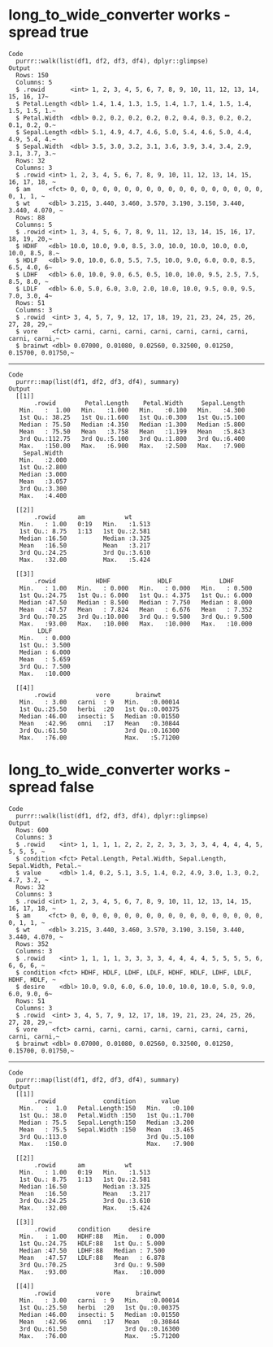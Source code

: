# long_to_wide_converter works - spread true

    Code
      purrr::walk(list(df1, df2, df3, df4), dplyr::glimpse)
    Output
      Rows: 150
      Columns: 5
      $ .rowid       <int> 1, 2, 3, 4, 5, 6, 7, 8, 9, 10, 11, 12, 13, 14, 15, 16, 17~
      $ Petal.Length <dbl> 1.4, 1.4, 1.3, 1.5, 1.4, 1.7, 1.4, 1.5, 1.4, 1.5, 1.5, 1.~
      $ Petal.Width  <dbl> 0.2, 0.2, 0.2, 0.2, 0.2, 0.4, 0.3, 0.2, 0.2, 0.1, 0.2, 0.~
      $ Sepal.Length <dbl> 5.1, 4.9, 4.7, 4.6, 5.0, 5.4, 4.6, 5.0, 4.4, 4.9, 5.4, 4.~
      $ Sepal.Width  <dbl> 3.5, 3.0, 3.2, 3.1, 3.6, 3.9, 3.4, 3.4, 2.9, 3.1, 3.7, 3.~
      Rows: 32
      Columns: 3
      $ .rowid <int> 1, 2, 3, 4, 5, 6, 7, 8, 9, 10, 11, 12, 13, 14, 15, 16, 17, 18, ~
      $ am     <fct> 0, 0, 0, 0, 0, 0, 0, 0, 0, 0, 0, 0, 0, 0, 0, 0, 0, 0, 0, 1, 1, ~
      $ wt     <dbl> 3.215, 3.440, 3.460, 3.570, 3.190, 3.150, 3.440, 3.440, 4.070, ~
      Rows: 88
      Columns: 5
      $ .rowid <int> 1, 3, 4, 5, 6, 7, 8, 9, 11, 12, 13, 14, 15, 16, 17, 18, 19, 20,~
      $ HDHF   <dbl> 10.0, 10.0, 9.0, 8.5, 3.0, 10.0, 10.0, 10.0, 0.0, 10.0, 8.5, 8.~
      $ HDLF   <dbl> 9.0, 10.0, 6.0, 5.5, 7.5, 10.0, 9.0, 6.0, 0.0, 8.5, 6.5, 4.0, 6~
      $ LDHF   <dbl> 6.0, 10.0, 9.0, 6.5, 0.5, 10.0, 10.0, 9.5, 2.5, 7.5, 8.5, 8.0, ~
      $ LDLF   <dbl> 6.0, 5.0, 6.0, 3.0, 2.0, 10.0, 10.0, 9.5, 0.0, 9.5, 7.0, 3.0, 4~
      Rows: 51
      Columns: 3
      $ .rowid  <int> 3, 4, 5, 7, 9, 12, 17, 18, 19, 21, 23, 24, 25, 26, 27, 28, 29,~
      $ vore    <fct> carni, carni, carni, carni, carni, carni, carni, carni, carni,~
      $ brainwt <dbl> 0.07000, 0.01080, 0.02560, 0.32500, 0.01250, 0.15700, 0.01750,~

---

    Code
      purrr::map(list(df1, df2, df3, df4), summary)
    Output
      [[1]]
           .rowid        Petal.Length    Petal.Width     Sepal.Length  
       Min.   :  1.00   Min.   :1.000   Min.   :0.100   Min.   :4.300  
       1st Qu.: 38.25   1st Qu.:1.600   1st Qu.:0.300   1st Qu.:5.100  
       Median : 75.50   Median :4.350   Median :1.300   Median :5.800  
       Mean   : 75.50   Mean   :3.758   Mean   :1.199   Mean   :5.843  
       3rd Qu.:112.75   3rd Qu.:5.100   3rd Qu.:1.800   3rd Qu.:6.400  
       Max.   :150.00   Max.   :6.900   Max.   :2.500   Max.   :7.900  
        Sepal.Width   
       Min.   :2.000  
       1st Qu.:2.800  
       Median :3.000  
       Mean   :3.057  
       3rd Qu.:3.300  
       Max.   :4.400  
      
      [[2]]
           .rowid      am           wt       
       Min.   : 1.00   0:19   Min.   :1.513  
       1st Qu.: 8.75   1:13   1st Qu.:2.581  
       Median :16.50          Median :3.325  
       Mean   :16.50          Mean   :3.217  
       3rd Qu.:24.25          3rd Qu.:3.610  
       Max.   :32.00          Max.   :5.424  
      
      [[3]]
           .rowid           HDHF             HDLF             LDHF       
       Min.   : 1.00   Min.   : 0.000   Min.   : 0.000   Min.   : 0.500  
       1st Qu.:24.75   1st Qu.: 6.000   1st Qu.: 4.375   1st Qu.: 6.000  
       Median :47.50   Median : 8.500   Median : 7.750   Median : 8.000  
       Mean   :47.57   Mean   : 7.824   Mean   : 6.676   Mean   : 7.352  
       3rd Qu.:70.25   3rd Qu.:10.000   3rd Qu.: 9.500   3rd Qu.: 9.500  
       Max.   :93.00   Max.   :10.000   Max.   :10.000   Max.   :10.000  
            LDLF       
       Min.   : 0.000  
       1st Qu.: 3.500  
       Median : 6.000  
       Mean   : 5.659  
       3rd Qu.: 7.500  
       Max.   :10.000  
      
      [[4]]
           .rowid           vore       brainwt       
       Min.   : 3.00   carni  : 9   Min.   :0.00014  
       1st Qu.:25.50   herbi  :20   1st Qu.:0.00375  
       Median :46.00   insecti: 5   Median :0.01550  
       Mean   :42.96   omni   :17   Mean   :0.30844  
       3rd Qu.:61.50                3rd Qu.:0.16300  
       Max.   :76.00                Max.   :5.71200  
      

# long_to_wide_converter works - spread false

    Code
      purrr::walk(list(df1, df2, df3, df4), dplyr::glimpse)
    Output
      Rows: 600
      Columns: 3
      $ .rowid    <int> 1, 1, 1, 1, 2, 2, 2, 2, 3, 3, 3, 3, 4, 4, 4, 4, 5, 5, 5, 5, ~
      $ condition <fct> Petal.Length, Petal.Width, Sepal.Length, Sepal.Width, Petal.~
      $ value     <dbl> 1.4, 0.2, 5.1, 3.5, 1.4, 0.2, 4.9, 3.0, 1.3, 0.2, 4.7, 3.2, ~
      Rows: 32
      Columns: 3
      $ .rowid <int> 1, 2, 3, 4, 5, 6, 7, 8, 9, 10, 11, 12, 13, 14, 15, 16, 17, 18, ~
      $ am     <fct> 0, 0, 0, 0, 0, 0, 0, 0, 0, 0, 0, 0, 0, 0, 0, 0, 0, 0, 0, 1, 1, ~
      $ wt     <dbl> 3.215, 3.440, 3.460, 3.570, 3.190, 3.150, 3.440, 3.440, 4.070, ~
      Rows: 352
      Columns: 3
      $ .rowid    <int> 1, 1, 1, 1, 3, 3, 3, 3, 4, 4, 4, 4, 5, 5, 5, 5, 6, 6, 6, 6, ~
      $ condition <fct> HDHF, HDLF, LDHF, LDLF, HDHF, HDLF, LDHF, LDLF, HDHF, HDLF, ~
      $ desire    <dbl> 10.0, 9.0, 6.0, 6.0, 10.0, 10.0, 10.0, 5.0, 9.0, 6.0, 9.0, 6~
      Rows: 51
      Columns: 3
      $ .rowid  <int> 3, 4, 5, 7, 9, 12, 17, 18, 19, 21, 23, 24, 25, 26, 27, 28, 29,~
      $ vore    <fct> carni, carni, carni, carni, carni, carni, carni, carni, carni,~
      $ brainwt <dbl> 0.07000, 0.01080, 0.02560, 0.32500, 0.01250, 0.15700, 0.01750,~

---

    Code
      purrr::map(list(df1, df2, df3, df4), summary)
    Output
      [[1]]
           .rowid             condition       value      
       Min.   :  1.0   Petal.Length:150   Min.   :0.100  
       1st Qu.: 38.0   Petal.Width :150   1st Qu.:1.700  
       Median : 75.5   Sepal.Length:150   Median :3.200  
       Mean   : 75.5   Sepal.Width :150   Mean   :3.465  
       3rd Qu.:113.0                      3rd Qu.:5.100  
       Max.   :150.0                      Max.   :7.900  
      
      [[2]]
           .rowid      am           wt       
       Min.   : 1.00   0:19   Min.   :1.513  
       1st Qu.: 8.75   1:13   1st Qu.:2.581  
       Median :16.50          Median :3.325  
       Mean   :16.50          Mean   :3.217  
       3rd Qu.:24.25          3rd Qu.:3.610  
       Max.   :32.00          Max.   :5.424  
      
      [[3]]
           .rowid      condition     desire      
       Min.   : 1.00   HDHF:88   Min.   : 0.000  
       1st Qu.:24.75   HDLF:88   1st Qu.: 5.000  
       Median :47.50   LDHF:88   Median : 7.500  
       Mean   :47.57   LDLF:88   Mean   : 6.878  
       3rd Qu.:70.25             3rd Qu.: 9.500  
       Max.   :93.00             Max.   :10.000  
      
      [[4]]
           .rowid           vore       brainwt       
       Min.   : 3.00   carni  : 9   Min.   :0.00014  
       1st Qu.:25.50   herbi  :20   1st Qu.:0.00375  
       Median :46.00   insecti: 5   Median :0.01550  
       Mean   :42.96   omni   :17   Mean   :0.30844  
       3rd Qu.:61.50                3rd Qu.:0.16300  
       Max.   :76.00                Max.   :5.71200  
      
